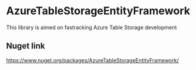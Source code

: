 # AzureTableStorageEntityFramework
This library is aimed on fastracking Azure Table Storage development

## Nuget link
https://www.nuget.org/packages/AzureTableStorageEntityFramework/
